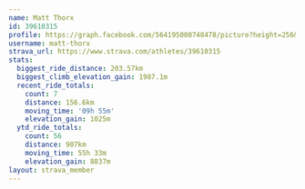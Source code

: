 ```yaml
---
name: Matt Thorx
id: 39610315
profile: https://graph.facebook.com/564195000748478/picture?height=256&width=256
username: matt-thorx
strava_url: https://www.strava.com/athletes/39610315
stats:
  biggest_ride_distance: 203.57km
  biggest_climb_elevation_gain: 1987.1m
  recent_ride_totals:
    count: 7
    distance: 156.6km
    moving_time: '09h 55m'
    elevation_gain: 1025m
  ytd_ride_totals:
    count: 56
    distance: 907km
    moving_time: 55h 33m
    elevation_gain: 8837m
layout: strava_member
--- 
```


